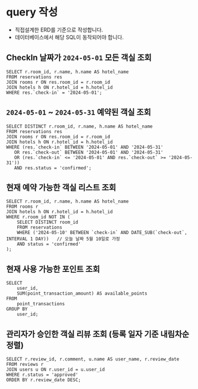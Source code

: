 # query 작성

* 직접설계한 ERD를 기준으로 작성합니다.
* 데이터베이스에서 해당 SQL이 동작되어야 합니다.

## CheckIn 날짜가 `2024-05-01` 모든 객실 조회

```
SELECT r.room_id, r.name, h.name AS hotel_name
FROM reservations res
JOIN rooms r ON res.room_id = r.room_id
JOIN hotels h ON r.hotel_id = h.hotel_id
WHERE res.`check-in` = '2024-05-01';
```

## `2024-05-01` ~ `2024-05-31` 예약된 객실 조회

```
SELECT DISTINCT r.room_id, r.name, h.name AS hotel_name
FROM reservations res
JOIN rooms r ON res.room_id = r.room_id
JOIN hotels h ON r.hotel_id = h.hotel_id
WHERE (res.`check-in` BETWEEN '2024-05-01' AND '2024-05-31'
   OR res.`check-out` BETWEEN '2024-05-01' AND '2024-05-31'
   OR (res.`check-in` <= '2024-05-01' AND res.`check-out` >= '2024-05-31'))
   AND res.status = 'confirmed';
```

## 현재 예약 가능한 객실 리스트 조회

```
SELECT r.room_id, r.name, h.name AS hotel_name
FROM rooms r
JOIN hotels h ON r.hotel_id = h.hotel_id
WHERE r.room_id NOT IN (
    SELECT DISTINCT room_id
    FROM reservations
    WHERE ('2024-05-10' BETWEEN `check-in` AND DATE_SUB(`check-out`, INTERVAL 1 DAY))   // 오늘 날짜 5월 10일로 가정
    AND status = 'confirmed'
);
```

## 현재 사용 가능한 포인트 조회

```
SELECT 
    user_id, 
    SUM(point_transaction_amount) AS available_points
FROM 
    point_transactions
GROUP BY 
    user_id;
```

## 관리자가 승인한 객실 리뷰 조회 (등록 일자 기준 내림차순 정렬)

```
SELECT r.review_id, r.comment, u.name AS user_name, r.review_date
FROM reviews r
JOIN users u ON r.user_id = u.user_id
WHERE r.status = 'approved'
ORDER BY r.review_date DESC;
```